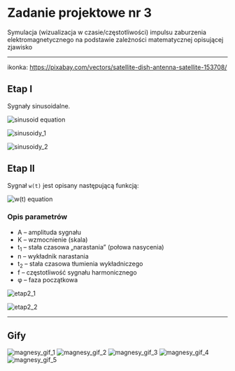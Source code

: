 # Zadanie projektowe nr 3
Symulacja (wizualizacja w czasie/częstotliwości) impulsu zaburzenia elektromagnetycznego na podstawie zależności matematycznej opisującej zjawisko

---

ikonka: https://pixabay.com/vectors/satellite-dish-antenna-satellite-153708/

## Etap I
Sygnały sinusoidalne.

<img
    src="https://latex.codecogs.com/png.image?\LARGE&space;\dpi{100}\bg{white}y(t)=A\,\sin\bigl(2\pi&space;f&space;t&plus;\varphi\bigr)" 
    alt="sinusoid equation"
  />

![sinusoidy_1](https://github.com/user-attachments/assets/92194f8c-f23c-4e3c-a654-4e7d3aace25b)

![sinusoidy_2](https://github.com/user-attachments/assets/d0055219-a4a6-452f-8241-c652c0c09e52)


## Etap II
Sygnał `w(t)` jest opisany następującą funkcją:

<!-- inline png from CodeCogs (https://editor.codecogs.com/) -->
<img
  src="https://latex.codecogs.com/png.image?\LARGE&space;\dpi{100}\bg{white}w(t)=A\cdot&space;K\;\frac{\bigl(\tfrac{t}{t_1}\bigr)^n}{1&plus;\bigl(\tfrac{t}{t_1}\bigr)^n}\;\exp\!\Bigl(-\tfrac{t}{t_2}\Bigr)\;\cos\!\bigl(2\pi&space;f\,t&plus;\varphi\bigr)"
  alt="w(t) equation"
/>

<!--
$$
w(t)
= A \cdot K \;
  \frac{\bigl(\tfrac{t}{t_1}\bigr)^n}
       {1 + \bigl(\tfrac{t}{t_1}\bigr)^n}
  \;\exp\!\Bigl(-\tfrac{t}{t_2}\Bigr)
  \;\cos\!\bigl(2\pi f\,t + \varphi\bigr)
$$
-->

### Opis parametrów

- A – amplituda sygnału  
- K – wzmocnienie (skala)  
- t<sub>1</sub> – stała czasowa „narastania” (połowa nasycenia)  
- n – wykładnik narastania  
- t<sub>2</sub> – stała czasowa tłumienia wykładniczego  
- f – częstotliwość sygnału harmonicznego  
- φ – faza początkowa

![etap2_1](https://github.com/user-attachments/assets/23b4d0ee-9f7b-481e-a9b7-833bb1822ed2)

![etap2_2](https://github.com/user-attachments/assets/7601ba23-d91c-41cd-bbda-250d5389c4fe)

--- 

## Gify

![magnesy_gif_1](https://github.com/user-attachments/assets/f0d1e18f-4f91-4145-8c39-fd1545b34fa4)
![magnesy_gif_2](https://github.com/user-attachments/assets/530e254f-17c9-4a7b-ab40-80743f463348)
![magnesy_gif_3](https://github.com/user-attachments/assets/9a57e181-aa84-432e-aaf1-76b70b93b4de)
![magnesy_gif_4](https://github.com/user-attachments/assets/82604907-040f-4250-9fc8-d96cfd390aae)
![magnesy_gif_5](https://github.com/user-attachments/assets/6aaa9a0d-a71f-468e-8098-1de342cfcc89)









